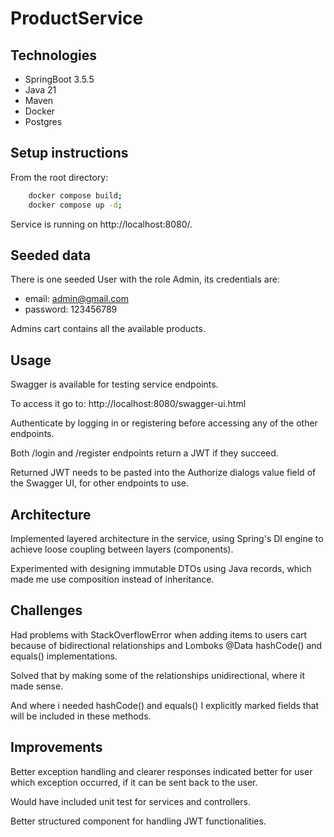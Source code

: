 # ProductService
## Technologies
- SpringBoot 3.5.5
- Java 21
- Maven
- Docker
- Postgres
## Setup instructions
From the root directory:
```bash
    docker compose build;
    docker compose up -d;
```
Service is running on http://localhost:8080/.
## Seeded data
There is one seeded User with the role Admin, its credentials are:
- email: admin@gmail.com
- password: 123456789

Admins cart contains all the available products.

## Usage
Swagger is available for testing service endpoints.

To access it go to: http://localhost:8080/swagger-ui.html

Authenticate by logging in or registering before accessing any of the other endpoints.

Both /login and /register endpoints return a JWT if they succeed.

Returned JWT needs to be pasted into the Authorize dialogs value field of the Swagger UI, for other endpoints to use.

## Architecture
Implemented layered architecture in the service, using Spring's DI engine to achieve loose coupling between layers (components).

Experimented with designing immutable DTOs using Java records, which made me use composition instead of inheritance.

## Challenges
Had problems with StackOverflowError when adding items to users cart because of bidirectional relationships and Lomboks @Data hashCode() and equals() implementations.

Solved that by making some of the relationships unidirectional, where it made sense.

And where i needed hashCode() and equals() I explicitly marked fields that will be included in these methods.

## Improvements
Better exception handling and clearer responses indicated better for user which exception occurred, if it can be sent back to the user.

Would have included unit test for services and controllers.

Better structured component for handling JWT functionalities.




